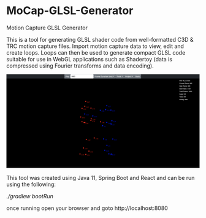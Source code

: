 # MoCap-GLSL-Generator
Motion Capture GLSL Generator

This is a tool for generating GLSL shader code from well-formatted C3D & TRC motion capture files. Import motion capture
data to view, edit and create loops. Loops can then be used to generate compact GLSL code suitable for use in 
WebGL applications such as Shadertoy (data is compressed using Fourier transforms and data encoding).  

![mocap-screenshot](mocap-screenshot.png)

This tool was created using Java 11, Spring Boot and React and can be run using the following:

*./gradlew bootRun*

once running open your browser and goto http://localhost:8080





